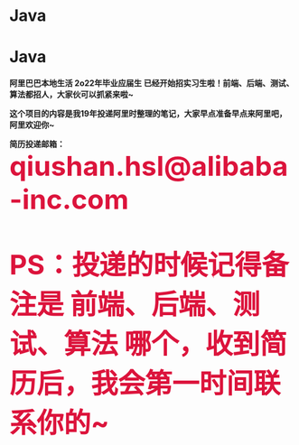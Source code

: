 # Java
# Java
<strong>
  <p>阿里巴巴本地生活 2o22年毕业应届生 已经开始招实习生啦！前端、后端、测试、算法都招人，大家伙可以抓紧来啦~</p>
  <p>这个项目的内容是我19年投递阿里时整理的笔记，大家早点准备早点来阿里吧，阿里欢迎你~</p>
  <p>简历投递邮箱：<font color=#DC143C size=24 >qiushan.hsl@alibaba-inc.com</p>
  <p>PS：投递的时候记得备注是 前端、后端、测试、算法 哪个，收到简历后，我会第一时间联系你的~</p>
</strong>
